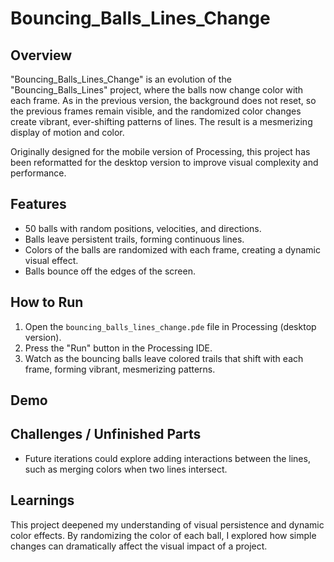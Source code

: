 # Bouncing_Balls_Lines_Change

## Overview
"Bouncing_Balls_Lines_Change" is an evolution of the "Bouncing_Balls_Lines" project, where the balls now change color with each frame. As in the previous version, the background does not reset, so the previous frames remain visible, and the randomized color changes create vibrant, ever-shifting patterns of lines. The result is a mesmerizing display of motion and color.

Originally designed for the mobile version of Processing, this project has been reformatted for the desktop version to improve visual complexity and performance.

## Features
- 50 balls with random positions, velocities, and directions.
- Balls leave persistent trails, forming continuous lines.
- Colors of the balls are randomized with each frame, creating a dynamic visual effect.
- Balls bounce off the edges of the screen.

## How to Run
1. Open the `bouncing_balls_lines_change.pde` file in Processing (desktop version).
2. Press the "Run" button in the Processing IDE.
3. Watch as the bouncing balls leave colored trails that shift with each frame, forming vibrant, mesmerizing patterns.

## Demo


## Challenges / Unfinished Parts
- Future iterations could explore adding interactions between the lines, such as merging colors when two lines intersect.

## Learnings
This project deepened my understanding of visual persistence and dynamic color effects. By randomizing the color of each ball, I explored how simple changes can dramatically affect the visual impact of a project.

